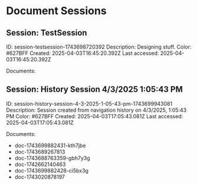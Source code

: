 # Document Sessions

## Session: TestSession

ID: session-testsession-1743698720392
Description: Designing stuff.
Color: #627BFF
Created: 2025-04-03T16:45:20.392Z
Last accessed: 2025-04-03T16:45:20.392Z

Documents:

## Session: History Session 4/3/2025 1:05:43 PM

ID: session-history-session-4-3-2025-1-05-43-pm-1743699943081
Description: Session created from navigation history on 4/3/2025, 1:05:43 PM
Color: #627BFF
Created: 2025-04-03T17:05:43.081Z
Last accessed: 2025-04-03T17:05:43.081Z

Documents:
- doc-1743699882431-kth7jbe
- doc-1743689267813
- doc-1743688763359-gbh7y3g
- doc-1742662140463
- doc-1743699882428-ci5bx3g
- doc-1743020878197

